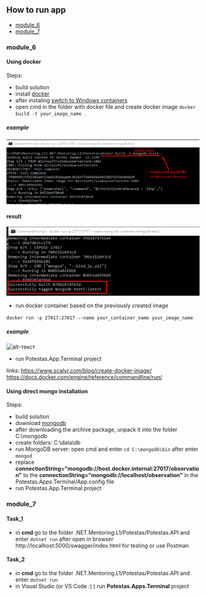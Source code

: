 ## How to run app

- [module_6](#module_6) 
- [module_7](#module_7) 




<a name="module_6"><h3>module_6</h3></a>
#### Using docker

Steps:
- build solution
- install [docker](https://docs.docker.com/docker-for-windows/install/)
- after instaling [switch to Windows containers](https://docs.docker.com/docker-for-windows/#docker-settings-dialog)
- open cmd in the folder with docker file and create docker image ```docker build -t your_image_name .```
##### example   
![alt-текст](https://github.com/ChristinaGolovach/.NET.Mentoring.L1/blob/module_6/Potestas/docker1.png) 

#### result
![alt-текст](https://github.com/ChristinaGolovach/.NET.Mentoring.L1/blob/module_6/Potestas/docker2.png) 

- run docker container based on the previously created image

```docker run -p 27017:27017 --name your_container_name your_image_name```

##### example
![alt-текст](https://github.com/ChristinaGolovach/.NET.Mentoring.L1/blob/module_6/Potestas/docker3.png) 

- run Potestas.App.Terminal project

links:
https://www.scalyr.com/blog/create-docker-image/
https://docs.docker.com/engine/reference/commandline/run/

#### Using direct mongo installation 

Steps:
- build solution
- download [mongodb](https://www.mongodb.com/download-center/community)
- after downloading the archive package, unpack it into the folder C:\mongodb
- create folders: C:\data\db
- run MongoDB server: open cmd and enter ```cd C:\mongodb\bin``` after enter ```mongod```
- replace 
**connectionString="mongodb://host.docker.internal:27017/observation"** to the **connectionString="mongodb://localhost/observation"**
in the Potestas.Apps.Terminal/App.config file
- run Potestas.App.Terminal project


<a name="module_7"><h3>module_7</h3></a>
#### Task_1
- in **cmd** go to the folder .NET.Mentoring.L1/Potestas/Potestas.API and enter ```dotnet run``` after open in browser http://localhost:5000/swagger/index.html for testing or use Postman


#### Task_2
- in **cmd** go to the folder .NET.Mentoring.L1/Potestas/Potestas.API and enter ```dotnet run```
- in Visual Studio (or VS Code :) ) run **Potestas.Apps.Terminal** project
